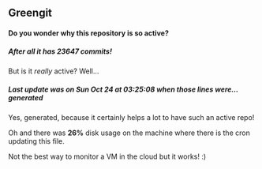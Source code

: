 ## Greengit

#### Do you wonder why this repository is so active?

##### After all it has 23647 commits!

But is it *really* active? Well...

##### Last update was on Sun Oct 24 at 03:25:08 when those lines were... generated

Yes, generated, because it certainly helps a lot to have such an active repo!

Oh and there was **26%** disk usage on the machine
where there is the cron updating this file.

Not the best way to monitor a VM in the cloud but it works! :)
